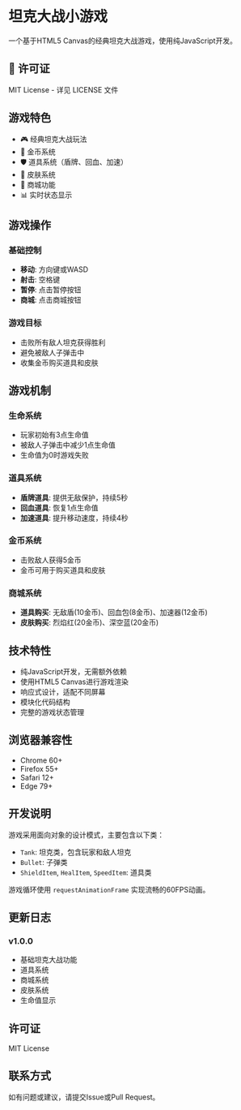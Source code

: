 # 坦克大战小游戏

一个基于HTML5 Canvas的经典坦克大战游戏，使用纯JavaScript开发。

## 📄 许可证

MIT License - 详见 LICENSE 文件

## 游戏特色

- 🎮 经典坦克大战玩法
- 💎 金币系统
- 🛡️ 道具系统（盾牌、回血、加速）
- 🎨 皮肤系统
- 🏪 商城功能
- 📊 实时状态显示

## 游戏操作

### 基础控制
- **移动**: 方向键或WASD
- **射击**: 空格键
- **暂停**: 点击暂停按钮
- **商城**: 点击商城按钮

### 游戏目标
- 击败所有敌人坦克获得胜利
- 避免被敌人子弹击中
- 收集金币购买道具和皮肤

## 游戏机制

### 生命系统
- 玩家初始有3点生命值
- 被敌人子弹击中减少1点生命值
- 生命值为0时游戏失败

### 道具系统
- **盾牌道具**: 提供无敌保护，持续5秒
- **回血道具**: 恢复1点生命值
- **加速道具**: 提升移动速度，持续4秒

### 金币系统
- 击败敌人获得5金币
- 金币可用于购买道具和皮肤

### 商城系统
- **道具购买**: 无敌盾(10金币)、回血包(8金币)、加速器(12金币)
- **皮肤购买**: 烈焰红(20金币)、深空蓝(20金币)

## 技术特性

- 纯JavaScript开发，无需额外依赖
- 使用HTML5 Canvas进行游戏渲染
- 响应式设计，适配不同屏幕
- 模块化代码结构
- 完整的游戏状态管理

## 浏览器兼容性

- Chrome 60+
- Firefox 55+
- Safari 12+
- Edge 79+

## 开发说明

游戏采用面向对象的设计模式，主要包含以下类：
- `Tank`: 坦克类，包含玩家和敌人坦克
- `Bullet`: 子弹类
- `ShieldItem`, `HealItem`, `SpeedItem`: 道具类

游戏循环使用 `requestAnimationFrame` 实现流畅的60FPS动画。

## 更新日志

### v1.0.0
- 基础坦克大战功能
- 道具系统
- 商城系统
- 皮肤系统
- 生命值显示

## 许可证

MIT License

## 联系方式

如有问题或建议，请提交Issue或Pull Request。 

